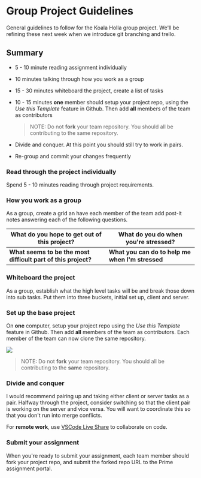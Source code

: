 # Group Project Guidelines

General guidelines to follow for the Koala Holla group project. We'll be refining these next week when we introduce git branching and trello.

## Summary

- 5 - 10 minute reading assignment individually
- 10 minutes talking through how you work as a group
- 15 - 30 minutes whiteboard the project, create a list of tasks
- 10 - 15 minutes **one** member should setup your project repo, using the _Use this Template_ feature in Github. Then add **all** members of the team as contributors

   > NOTE: Do not **fork** your team repository. You should all be contributing to the same repository.

- Divide and conquer. At this point you should still try to work in pairs.
- Re-group and commit your changes frequently

### Read through the project individually

Spend 5 - 10 minutes reading through project requirements.

### How you work as a group

As a group, create a grid an have each member of the team add post-it notes answering each of the following questions.

What do you hope to get out of this project? | What do you do when you're stressed?
--- | ---
**What seems to be the most difficult part of this project?** | **What you can do to help me when I'm stressed**

### Whiteboard the project

As a group, establish what the high level tasks will be and break those down into sub tasks. Put them into three buckets, initial set up, client and server.

### Set up the base project

On **one** computer, setup your project repo using the _Use this Template_ feature in Github. Then add **all** members of the team as contributors. Each member of the team can now clone the same repository.

![](../images/github-manage-access.png)


> NOTE: Do not **fork** your team repository. You should all be contributing to the **same** repository.

### Divide and conquer

I would recommend pairing up and taking either client or server tasks as a pair. Halfway through the project, consider switching so that the client pair is working on the server and vice versa. You will want to coordinate this so that you don't run into merge conflicts.

For **remote work**, use [VSCode Live Share](../supporting-documentation/live-share.md) to collaborate on code.

### Submit your assignment

When you're ready to submit your assignment, each team member should fork your project repo, and submit the forked repo URL to the Prime assignment portal.
